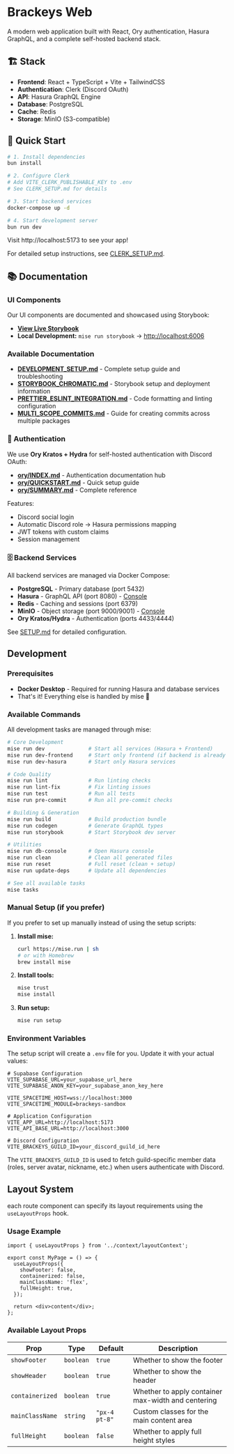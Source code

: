 # Brackeys Web

A modern web application built with React, Ory authentication, Hasura GraphQL, and a complete self-hosted backend stack.

## 🏗️ Stack

- **Frontend**: React + TypeScript + Vite + TailwindCSS
- **Authentication**: Clerk (Discord OAuth)
- **API**: Hasura GraphQL Engine
- **Database**: PostgreSQL
- **Cache**: Redis
- **Storage**: MinIO (S3-compatible)

## 🚀 Quick Start

```bash
# 1. Install dependencies
bun install

# 2. Configure Clerk
# Add VITE_CLERK_PUBLISHABLE_KEY to .env
# See CLERK_SETUP.md for details

# 3. Start backend services
docker-compose up -d

# 4. Start development server
bun run dev
```

Visit http://localhost:5173 to see your app!

For detailed setup instructions, see [CLERK_SETUP.md](CLERK_SETUP.md).

## 📚 Documentation

### UI Components

Our UI components are documented and showcased using Storybook:

- **[View Live Storybook](https://brackeyscommunity.github.io/brackeys.community/)**
- **Local Development:** `mise run storybook` → [http://localhost:6006](http://localhost:6006)

### Available Documentation

- **[DEVELOPMENT_SETUP.md](./docs/DEVELOPMENT_SETUP.md)** - Complete setup guide and troubleshooting
- **[STORYBOOK_CHROMATIC.md](./docs/STORYBOOK_CHROMATIC.md)** - Storybook setup and deployment information
- **[PRETTIER_ESLINT_INTEGRATION.md](./docs/PRETTIER_ESLINT_INTEGRATION.md)** - Code formatting and linting configuration
- **[MULTI_SCOPE_COMMITS.md](./docs/MULTI_SCOPE_COMMITS.md)** - Guide for creating commits across multiple packages

### 🔐 Authentication

We use **Ory Kratos + Hydra** for self-hosted authentication with Discord OAuth:

- **[ory/INDEX.md](./ory/INDEX.md)** - Authentication documentation hub
- **[ory/QUICKSTART.md](./ory/QUICKSTART.md)** - Quick setup guide
- **[ory/SUMMARY.md](./ory/SUMMARY.md)** - Complete reference

Features:

- Discord social login
- Automatic Discord role → Hasura permissions mapping
- JWT tokens with custom claims
- Session management

### 🗄️ Backend Services

All backend services are managed via Docker Compose:

- **PostgreSQL** - Primary database (port 5432)
- **Hasura** - GraphQL API (port 8080) - [Console](http://localhost:8080)
- **Redis** - Caching and sessions (port 6379)
- **MinIO** - Object storage (port 9000/9001) - [Console](http://localhost:9001)
- **Ory Kratos/Hydra** - Authentication (ports 4433/4444)

See [SETUP.md](SETUP.md) for detailed configuration.

## Development

### Prerequisites

- **Docker Desktop** - Required for running Hasura and database services
- That's it! Everything else is handled by mise 🎉

### Available Commands

All development tasks are managed through mise:

```bash
# Core Development
mise run dev              # Start all services (Hasura + Frontend)
mise run dev-frontend     # Start only frontend (if backend is already running)
mise run dev-hasura       # Start only Hasura services

# Code Quality
mise run lint             # Run linting checks
mise run lint-fix         # Fix linting issues
mise run test             # Run all tests
mise run pre-commit       # Run all pre-commit checks

# Building & Generation
mise run build            # Build production bundle
mise run codegen          # Generate GraphQL types
mise run storybook        # Start Storybook dev server

# Utilities
mise run db-console       # Open Hasura console
mise run clean            # Clean all generated files
mise run reset            # Full reset (clean + setup)
mise run update-deps      # Update all dependencies

# See all available tasks
mise tasks
```

### Manual Setup (if you prefer)

If you prefer to set up manually instead of using the setup scripts:

1. **Install mise:**

   ```bash
   curl https://mise.run | sh
   # or with Homebrew
   brew install mise
   ```

2. **Install tools:**

   ```bash
   mise trust
   mise install
   ```

3. **Run setup:**
   ```bash
   mise run setup
   ```

### Environment Variables

The setup script will create a `.env` file for you. Update it with your actual values:

```env
# Supabase Configuration
VITE_SUPABASE_URL=your_supabase_url_here
VITE_SUPABASE_ANON_KEY=your_supabase_anon_key_here

VITE_SPACETIME_HOST=wss://localhost:3000
VITE_SPACETIME_MODULE=brackeys-sandbox

# Application Configuration
VITE_APP_URL=http://localhost:5173
VITE_API_BASE_URL=http://localhost:3000

# Discord Configuration
VITE_BRACKEYS_GUILD_ID=your_discord_guild_id_here
```

The `VITE_BRACKEYS_GUILD_ID` is used to fetch guild-specific member data (roles, server avatar, nickname, etc.) when users authenticate with Discord.

## Layout System

each route component can specify its layout requirements using the `useLayoutProps` hook.

### Usage Example

```tsx
import { useLayoutProps } from '../context/layoutContext';

export const MyPage = () => {
  useLayoutProps({
    showFooter: false,
    containerized: false,
    mainClassName: 'flex',
    fullHeight: true,
  });

  return <div>content</div>;
};
```

### Available Layout Props

| Prop            | Type      | Default       | Description                                        |
| --------------- | --------- | ------------- | -------------------------------------------------- |
| `showFooter`    | `boolean` | `true`        | Whether to show the footer                         |
| `showHeader`    | `boolean` | `true`        | Whether to show the header                         |
| `containerized` | `boolean` | `true`        | Whether to apply container max-width and centering |
| `mainClassName` | `string`  | `"px-4 pt-8"` | Custom classes for the main content area           |
| `fullHeight`    | `boolean` | `false`       | Whether to apply full height styles                |
